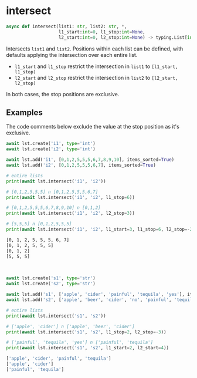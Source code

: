 # intersect

```py
async def intersect(list1: str, list2: str, *,
                    l1_start:int=0, l1_stop:int=None,
                    l2_start:int=0, l2_stop:int=None) -> typing.List[int|float|str]:
```

Intersects `list1` and `list2`. Positions within each list can be defined, with defaults applying the intersection over each entire list.

- `l1_start` and `l1_stop` restrict the intersection in `list1` to `[l1_start, l1_stop)`
- `l2_start` and `l2_stop` restrict the intersection in `list2` to `[l2_start, l2_stop)`

In both cases, the stop positions are exclusive.


## Examples

The code comments below exclude the value at the stop position as it's exclusive.

```py title='Int Lists'
await lst.create('i1', type='int')
await lst.create('i2', type='int')

await lst.add('i1', [0,1,2,5,5,5,6,7,8,9,10], items_sorted=True)
await lst.add('i2', [0,1,2,5,5,5,6,7], items_sorted=True)

# entire lists
print(await lst.intersect('i1', 'i2'))

# [0,1,2,5,5,5] n [0,1,2,5,5,5,6,7]
print(await lst.intersect('i1', 'i2', l1_stop=6))

# [0,1,2,5,5,5,6,7,8,9,10] n [0,1,2]
print(await lst.intersect('i1', 'i2', l2_stop=3))

# [5,5,5] n [0,1,2,5,5,5]
print(await lst.intersect('i1', 'i2', l1_start=3, l1_stop=6, l2_stop=-2))
```

```sh title='Output'
[0, 1, 2, 5, 5, 5, 6, 7]
[0, 1, 2, 5, 5, 5]
[0, 1, 2]
[5, 5, 5]
```

<br/>

```py title='String Lists'
await lst.create('s1', type='str')
await lst.create('s2', type='str')

await lst.add('s1', ['apple', 'cider', 'painful', 'tequila', 'yes'], items_sorted=True)
await lst.add('s2', ['apple', 'beer', 'cider', 'no', 'painful', 'tequila'], items_sorted=True)

# entire lists
print(await lst.intersect('s1', 's2'))

# ['apple', 'cider'] n ['apple', 'beer', 'cider']
print(await lst.intersect('s1', 's2', l1_stop=2, l2_stop=-3))

# ['painful', 'tequila', 'yes'] n ['painful', 'tequila']
print(await lst.intersect('s1', 's2', l1_start=2, l2_start=4))
```

```sh title='Output'
['apple', 'cider', 'painful', 'tequila']
['apple', 'cider']
['painful', 'tequila']
```